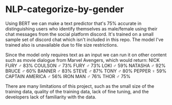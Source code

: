 # NLP-categorize-by-gender

Using BERT we can make a text predictor that's 75% accurate in distinguishing users who identify themselves as male/female using their chat messages from the social platform discord.
It's trained on a small sample set of discord chat which isn't included in this repo. The model I've trained also is unavailable due to file size restrictions.

Since the model only requires text as an input we can run it on other content such as movie dialogue from Marvel Avengers, which would return:
  NICK FURY ♂ 83%
  COULSON ♂ 73%
  FURY ♂ 73%
  LOKI ♂ 59%
  NATASHA ♂ 92%
  BRUCE ♂ 60%
  BANNER ♂ 83%
  STEVE ♂ 87%
  TONY ♂ 80%
  PEPPER ♀ 59%
  CAPTAIN AMERICA ♂ 56%
  IRON MAN ♂ 76%
  THOR ♂ 75%

There are many limitations of this project, such as the small size of the training data, quality of the training data, lack of fine tuning, and the developers lack of familiarity with the data.
